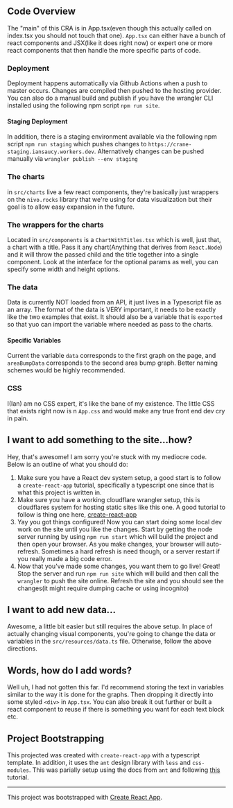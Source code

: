 ## Code Overview

The "main" of this CRA is in App.tsx(even though this actually called on index.tsx you should not touch that one). `App.tsx` can either have a bunch of react components and JSX(like it does right now) or expert one or more react components that then handle the more specific parts of code.

### Deployment
Deployment happens automatically via Github Actions when a push to master occurs. Changes are compiled then pushed to the hosting provider. You can also do a manual build and publish if you have the 
wrangler CLI installed using the following npm script `npm run site`.
#### Staging Deployment
In addition, there is a staging environment available via the following npm script `npm run staging` which pushes changes to `https://crane-staging.iansaucy.workers.dev`. Alternatively changes can be pushed manually via `wrangler publish --env staging`

### The charts
in `src/charts` live a few react components, they're basically just wrappers on the `nivo.rocks` library that we're using for data visualization but their goal is to allow easy expansion in the future.

### The wrappers for the charts
Located in `src/components` is a `ChartWithTitles.tsx` which is well, just that, a chart with a title. Pass it any chart(Anything that derives from `React.Node`) and it will throw the passed child and the title together into a single component. Look at the interface for the optional params as well, you can specify some width and height options.

### The data

Data is currently NOT loaded from an API, it just lives in a Typescript file as an array. The format of the data is VERY important, it needs to be exactly like the two examples that exist. It should also be a variable that is `exported` so that yuo can import the variable where needed as pass to the charts.

#### Specific Variables
Current the variable `data` corresponds to the first graph on the page, and `areaBumpData` corresponds to the second area bump graph. Better naming schemes would be highly recommended.

### CSS

I(Ian) am no CSS expert, it's like the bane of my existence. The little CSS that exists right now is n `App.css` and would make any true front end dev cry in pain.

## I want to add something to the site...how?

Hey, that's awesome! I am sorry you're stuck with my mediocre code. Below is an outline of what you should do:

1. Make sure you have a React dev system setup, a good start is to follow a `create-react-app` tutorial, specifically a typescript one since that is what this project is written in.
2. Make sure you have a working cloudflare wrangler setup, this is cloudflares system for hosting static sites like this one. A good tutorial to follow is thing one here, [create-react-app](https://developers.cloudflare.com/workers/tutorials/deploy-a-react-app)
3. Yay you got things configured! Now you can start doing some local dev work on the site until you like the changes. Start by getting the node server running by using `npm run start` which will build the project and then open your browser. As you make changes, your browser will auto-refresh. Sometimes a hard refresh is need though, or a server restart if you really made a big code error.
4. Now that you've made some changes, you want them to go live! Great! Stop the server and run `npm run site` which will build and then call the `wrangler` to push the site online. Refresh the site and you should see the changes(it might require dumping cache or using incognito)

## I want to add new data...

Awesome, a little bit easier but still requires the above setup. In place of actually changing visual components, you're going to change the data or variables in the `src/resources/data.ts` file. Otherwise, follow the above directions.

## Words, how do I add words?

Well uh, I had not gotten this far. I'd recommend storing the text in variables similar to the way it is done for the graphs. Then dropping it directly into some styled `<div>` in `App.tsx`. You can also break it out further or built a react component to reuse if there is something you want for each text block etc.

## Project Bootstrapping

This projected was created with `create-react-app` with a typescript template. In addition, it uses the `ant` design library with `less` and `css-modules`. This was parially setup using the docs from `ant` and following [this](https://www.aleksandrhovhannisyan.com/blog/dev/how-to-set-up-react-typescript-ant-design-less-css-modules-and-eslint/) tutorial.

---
This project was bootstrapped with [Create React App](https://github.com/facebook/create-react-app).

